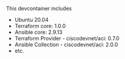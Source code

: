 This devcontainer includes
- Ubuntu 20.04
- Terraform core: 1.0.0
- Ansible core: 2.9.13
- Terraform Provider - ciscodevnet/aci: 0.7.0
- Ansible Collection - ciscodevnet/aci: 2.0.0
- etc.